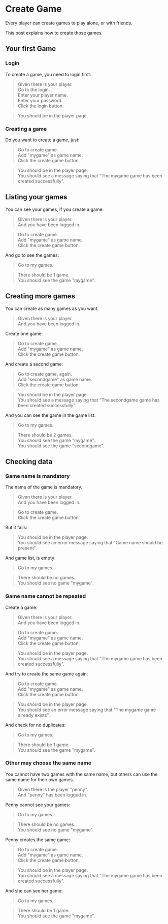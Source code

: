 # Create Game

Every player can create games to play 
alone, or with friends. 

This post explains how to create those games.

## Your first Game

### Login

To create a game, you need to login first:

 > Given there is your player.    
 > Go to the login.  
 > Enter your player name.    
 > Enter your password.  
 > Click the login button.  
 <!-- SNAPSHOT status=200 -->

 > You should be in the player page.    
 
### Creating a game

Do you want to create a game, just:

 > Go to create game.  
 > Add "mygame" as game name.  
 > Click the create game button.  
 <!-- SNAPSHOT status=200 -->
 > You should be in the player page.  
 > You should see a message saying that "The mygame game has been created successfully".    

## Listing your games

You can see your games, if you create a game:

 > Given there is your player.  
 > And you have been logged in.  
  <!-- SNAPSHOT status=200 -->  

 > Go to create game.  
 > Add "mygame" as game name.    
 > Click the create game button.    
 <!-- SNAPSHOT status=200 -->  

And go to see the games:

 > Go to my games.  
 <!-- SNAPSHOT status=200 -->  
 > There should be 1 game.  
 > You should see the game "mygame".    

## Creating more games

You can create as many games as you want.

 > Given there is your player.  
 > And you have been logged in.  
 <!-- SNAPSHOT status=200 -->  

Create one game:

 > Go to create game.  
 > Add "mygame" as game name.  
 > Click the create game button.  
 <!-- SNAPSHOT status=200 -->  

And create a second game:

 > Go to create game, again.  
 > Add "secondgame" as game name.  
 > Click the create game button.  
 <!-- SNAPSHOT status=200 -->
 > You should be in the player page.    
 > You should see a message saying that "The secondgame game has been created successfully".  

And you can see the game in the game list:

 > Go to my games.  
 <!-- SNAPSHOT status=200 -->  
 > There should be 2 games.  
 > You should see the game "mygame".    
 > You should see the game "secondgame".  

## Checking data

### Game name is mandatory

The name of the game is mandatory.

 > Given there is your player.  
 > And you have been logged in.  
 <!-- SNAPSHOT status=200 -->  
 > Go to create game.  
 > Click the create game button.  
 <!-- SNAPSHOT status=400 -->  

But it fails:

 > You should be in the player page.      
 > You should see an error message saying that "Game name should be present".  

And game list, is empty:

 > Go to my games.  
 <!-- SNAPSHOT status=200 -->
 > There should be no games.  
 > You should see no game "mygame".  

### Game name cannot be repeated

Create a game:

 > Given there is your player.  
 > And you have been logged in.  
 <!-- SNAPSHOT status=200 -->
 > Go to create game.  
 > Add "mygame" as game name.  
 > Click the create game button.  
 <!-- SNAPSHOT status=200 -->  
 > You should be in the player page.      
 > You should see a message saying that "The mygame game has been created successfully".  

And try to create the same game again:

 > Go to create game.  
 > Add "mygame" as game name.  
 > Click the create game button.  
 <!-- SNAPSHOT status=400 -->
 > You should be in the player page.      
 > You should see an error message saying that "The mygame game already exists".  

And check for no duplicates:

 > Go to my games.  
 <!-- SNAPSHOT status=200 -->
 > There should be 1 game.  
 > You should see the game "mygame".  

### Other may choose the same name

You cannot have two games with the same name, 
but others can use the same name for their own games.

 > Given there is the player "penny".  
 > And "penny" has been logged in.  
 <!-- SNAPSHOT status=200 -->

Penny cannot see your games:

 > Go to my games.  
 <!-- SNAPSHOT status=200 -->
 > There should be no games.  
 > You should see no game "mygame".  

Penny creates the same game:

 > Go to create game.  
 > Add "mygame" as game name.  
 > Click the create game button.  
 <!-- SNAPSHOT status=200 -->  
 > You should be in the player page.      
 > You should see a message saying that "The mygame game has been created successfully".  

And she can see her game:

 > Go to my games.  
 <!-- SNAPSHOT status=200 -->
 > There should be 1 game.  
 > You should see the game "mygame".  

